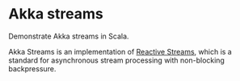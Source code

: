 Akka streams
===============================

Demonstrate Akka streams in Scala.

Akka Streams is an implementation of [Reactive Streams](http://www.reactive-streams.org/),
which is a standard for asynchronous stream processing with non-blocking backpressure.

